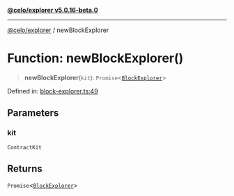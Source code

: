 [**@celo/explorer v5.0.16-beta.0**](../README.md)

***

[@celo/explorer](../README.md) / newBlockExplorer

# Function: newBlockExplorer()

> **newBlockExplorer**(`kit`): `Promise`\<[`BlockExplorer`](../classes/BlockExplorer.md)\>

Defined in: [block-explorer.ts:49](https://github.com/celo-org/developer-tooling/blob/master/packages/sdk/explorer/src/block-explorer.ts#L49)

## Parameters

### kit

`ContractKit`

## Returns

`Promise`\<[`BlockExplorer`](../classes/BlockExplorer.md)\>
